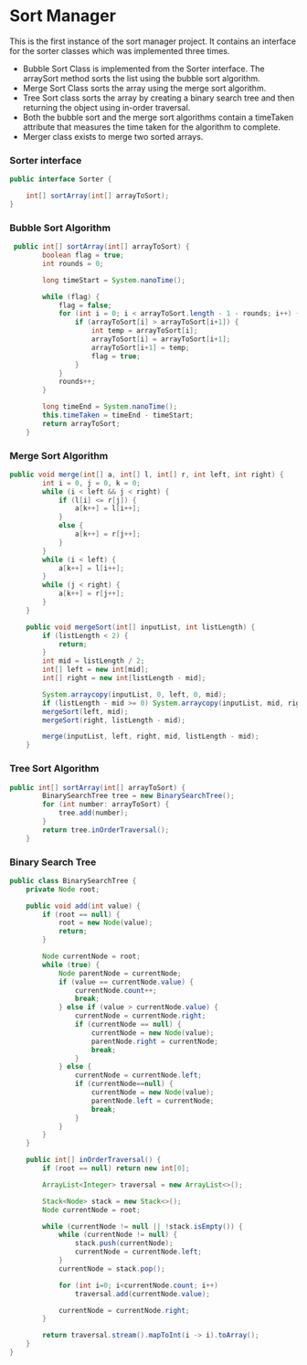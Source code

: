# Sort Manager

This is the first instance of the sort manager project. It contains
an interface for the sorter classes which was implemented three times.

- Bubble Sort Class is implemented from the Sorter interface. The arraySort method sorts the list using the bubble sort algorithm.
- Merge Sort Class sorts the array using the merge sort algorithm.
- Tree Sort class sorts the array by creating a binary search tree and then returning the object using in-order traversal.
- Both the bubble sort and the merge sort algorithms contain a timeTaken attribute that measures the time taken for the algorithm to complete.
- Merger class exists to merge two sorted arrays.

### Sorter interface

```java
public interface Sorter {

    int[] sortArray(int[] arrayToSort);
}
```

### Bubble Sort Algorithm

```java
 public int[] sortArray(int[] arrayToSort) {
        boolean flag = true;
        int rounds = 0;

        long timeStart = System.nanoTime();

        while (flag) {
            flag = false;
            for (int i = 0; i < arrayToSort.length - 1 - rounds; i++) {
                if (arrayToSort[i] > arrayToSort[i+1]) {
                    int temp = arrayToSort[i];
                    arrayToSort[i] = arrayToSort[i+1];
                    arrayToSort[i+1] = temp;
                    flag = true;
                }
            }
            rounds++;
        }

        long timeEnd = System.nanoTime();
        this.timeTaken = timeEnd - timeStart;
        return arrayToSort;
    }
```

### Merge Sort Algorithm

```java
public void merge(int[] a, int[] l, int[] r, int left, int right) {
        int i = 0, j = 0, k = 0;
        while (i < left && j < right) {
            if (l[i] <= r[j]) {
                a[k++] = l[i++];
            }
            else {
                a[k++] = r[j++];
            }
        }
        while (i < left) {
            a[k++] = l[i++];
        }
        while (j < right) {
            a[k++] = r[j++];
        }
    }

    public void mergeSort(int[] inputList, int listLength) {
        if (listLength < 2) {
            return;
        }
        int mid = listLength / 2;
        int[] left = new int[mid];
        int[] right = new int[listLength - mid];

        System.arraycopy(inputList, 0, left, 0, mid);
        if (listLength - mid >= 0) System.arraycopy(inputList, mid, right, mid - mid, listLength - mid);
        mergeSort(left, mid);
        mergeSort(right, listLength - mid);

        merge(inputList, left, right, mid, listLength - mid);
    }
```

### Tree Sort Algorithm

```java
public int[] sortArray(int[] arrayToSort) {
        BinarySearchTree tree = new BinarySearchTree();
        for (int number: arrayToSort) {
            tree.add(number);
        }
        return tree.inOrderTraversal();
    }
```

### Binary Search Tree

```java
public class BinarySearchTree {
    private Node root;

    public void add(int value) {
        if (root == null) {
            root = new Node(value);
            return;
        }

        Node currentNode = root;
        while (true) {
            Node parentNode = currentNode;
            if (value == currentNode.value) {
                currentNode.count++;
                break;
            } else if (value > currentNode.value) {
                currentNode = currentNode.right;
                if (currentNode == null) {
                    currentNode = new Node(value);
                    parentNode.right = currentNode;
                    break;
                }
            } else {
                currentNode = currentNode.left;
                if (currentNode==null) {
                    currentNode = new Node(value);
                    parentNode.left = currentNode;
                    break;
                }
            }
        }
    }

    public int[] inOrderTraversal() {
        if (root == null) return new int[0];

        ArrayList<Integer> traversal = new ArrayList<>();

        Stack<Node> stack = new Stack<>();
        Node currentNode = root;

        while (currentNode != null || !stack.isEmpty()) {
            while (currentNode != null) {
                stack.push(currentNode);
                currentNode = currentNode.left;
            }
            currentNode = stack.pop();

            for (int i=0; i<currentNode.count; i++)
                traversal.add(currentNode.value);

            currentNode = currentNode.right;
        }

        return traversal.stream().mapToInt(i -> i).toArray();
    }
}
```
